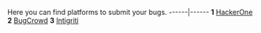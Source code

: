 Here you can find platforms to submit your bugs.
------|------
**1** [HackerOne](https://hackerone.com)
**2** [BugCrowd](https://bugcrowd.com)
**3** [Intigriti](https://intigriti.com)

